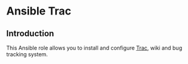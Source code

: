 Ansible Trac
=============

## Introduction

This Ansible role allows you to install and configure
[Trac](https://trac.edgewall.org),
wiki and bug tracking system.
